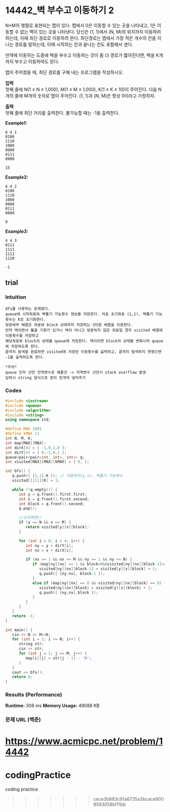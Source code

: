 # 14442_벽 부수고 이동하기 2

N×M의 행렬로 표현되는 맵이 있다. 맵에서 0은 이동할 수 있는 곳을 나타내고, 1은 이동할 수 없는 벽이 있는 곳을 나타낸다. 당신은 (1, 1)에서 (N, M)의 위치까지 이동하려 하는데, 이때 최단 경로로 이동하려 한다. 최단경로는 맵에서 가장 적은 개수의 칸을 지나는 경로를 말하는데, 이때 시작하는 칸과 끝나는 칸도 포함해서 센다.

만약에 이동하는 도중에 벽을 부수고 이동하는 것이 좀 더 경로가 짧아진다면, 벽을 K개 까지 부수고 이동하여도 된다.

맵이 주어졌을 때, 최단 경로를 구해 내는 프로그램을 작성하시오.
   

**입력**  
첫째 줄에 N(1 ≤ N ≤ 1,000), M(1 ≤ M ≤ 1,000), K(1 ≤ K ≤ 10)이 주어진다. 다음 N개의 줄에 M개의 숫자로 맵이 주어진다. (1, 1)과 (N, M)은 항상 0이라고 가정하자.

**출력**  
첫째 줄에 최단 거리를 출력한다. 불가능할 때는 -1을 출력한다.

**Example1:**   
```
6 4 1
0100
1110
1000
0000
0111
0000

15
```

**Example2:**   
```
6 4 2
0100
1110
1000
0000
0111
0000

9
```

**Example3:**   
```
4 4 3
0111
1111
1111
1110

-1
```

## trial
### Intuition
```
dfs를 사용하는 문제였다.
queue에 시작좌표와 벽뚫기 가능횟수 정보를 저장한다. 처음 초기좌표 (1,1), 벽뚫기 가능횟수는 K로 초기화한다.
방문여부 배열은 좌표와 block 상태까지 저장하는 3차원 배열을 이용한다.
만약 벽이면서 뚫을 기회가 있거나 벽이 아니고 방문하지 않은 좌표일 경우 visited 배열에 이동횟수를 저장하고
해당좌표와 block의 상태를 queue에 저장한다. 벽이라면 block의 상태를 변화시켜 queue에 저장하도록 한다.
끝까지 탐색을 완료하면 visited에 저장된 이동횟수를 출력하고, 끝까지 탐색하지 못했으면 -1을 출력하도록 한다.

*주의*
queue 인자 선언 전역변수로 해줄것 -> 지역변수 선언시 stack overflow 발생
입력시 string 형식으로 받아 한개씩 넣어주기

```

### Codes  
```cpp
#include <iostream>
#include <queue>
#include <algorithm>
#include <string>
using namespace std;

#define MAX 1001
#define kMAX 11
int N, M, K;
int map[MAX][MAX];
int dirX[4] = { -1,0,1,0 };
int dirY[4] = { 0,-1,0,1 };
queue<pair<pair<int, int>, int>> q;
int visited[MAX][MAX][kMAX] = { 0, };

int bfs() {
   q.push({ {1,1},K }); // 처음위치(y,x), 벽뚫기 가능횟수
   visited[1][1][K] = 1;

   while (!q.empty()) {
      int y = q.front().first.first;
      int x = q.front().first.second;
      int block = q.front().second;
      q.pop();

      //도착하면//
      if (y == N && x == M) {
         return visited[y][x][block];
      }

      for (int i = 0; i < 4; i++) {
         int ny = y + dirY[i];
         int nx = x + dirX[i];

         if (nx >= 1 && nx <= M && ny >= 1 && ny <= N) {
            if (map[ny][nx] == 1 && block>0&&visited[ny][nx][block-1]==0) { //벽이면서 뚫을기회가 있으면
               visited[ny][nx][block-1] = visited[y][x][block] + 1;
               q.push({ {ny,nx}, block-1 });
            }
            else if (map[ny][nx] == 0 && visited[ny][nx][block] == 0) { //벽이 아니고 방문하지 않은 곳
               visited[ny][nx][block] = visited[y][x][block] + 1;
               q.push({ {ny,nx},block });
            }
         }
      }
   }
   return -1;
}

int main() {
   cin >> N >> M>>K;
   for (int i = 1; i <= N; i++) {
      string str;
      cin >> str;
      for (int j = 1; j <= M; j++) {
         map[i][j] = str[j - 1] - '0';
      }
   }
   cout << bfs();
   return 0;
}
```

### Results (Performance)  
**Runtime:**  308 ms
**Memory Usage:** 	49088 KB  


### 문제 URL (백준)  
https://www.acmicpc.net/problem/14442
=======
# codingPractice
coding practice
>>>>>>> cece3b883c91a6735a3bcace6008593058bf11bb

